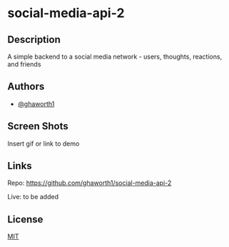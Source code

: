 # social-media-api-2

## Description

A simple backend to a social media network - users, thoughts, reactions, and friends

## Authors

- [@ghaworth1](https://www.github.com/ghaworth1)


## Screen Shots

Insert gif or link to demo


## Links

Repo: https://github.com/ghaworth1/social-media-api-2

Live: to be added

## License

[MIT](https://choosealicense.com/licenses/mit/)

